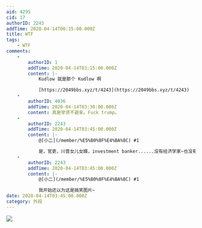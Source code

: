 ```yaml
---
aid: 4295
cid: 17
authorID: 2243
addTime: 2020-04-14T00:15:00.000Z
title: WTF
tags:
    - WTF
comments:
    -
        authorID: 1
        addTime: 2020-04-14T03:15:00.000Z
        content: |-
            Kudlow 就是那个 Kudlow 啊

            [https://2049bbs.xyz/t/4243](https://2049bbs.xyz/t/4243)
    -
        authorID: 4036
        addTime: 2020-04-14T03:30:00.000Z
        content: 真是举贤不避亲。Fuck trump。
    -
        authorID: 2243
        addTime: 2020-04-14T03:45:00.000Z
        content: |-
            @[小二](/member/%E5%B0%8F%E4%BA%8C) #1

            是，官吏，川普女儿女婿，investment banker......没有经济学家~也没有公共卫生专业人士~
    -
        authorID: 2243
        addTime: 2020-04-14T03:45:00.000Z
        content: |-
            @[小二](/member/%E5%B0%8F%E4%BA%8C) #1

            我开始还以为这是搞笑图片~
date: 2020-04-14T03:45:00.000Z
category: 外段
---
```


![](https://imgur.com/2HcSZkw.jpg)
